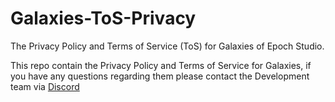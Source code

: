# Galaxies-ToS-Privacy
The Privacy Policy and Terms of Service (ToS) for Galaxies of Epoch Studio.

This repo contain the Privacy Policy and Terms of Service for Galaxies, if you have any questions regarding them please contact the Development team via [Discord](https://discord.com/invite/r2TtKuPzmB)
